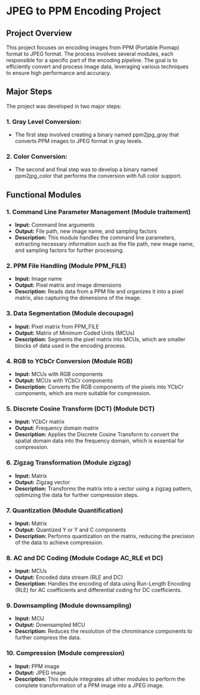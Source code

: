 # JPEG to PPM Encoding Project

## Project Overview

This project focuses on encoding images from PPM  (Portable Pixmap) format to JPEG format. The process involves several modules, each responsible for a specific part of the encoding pipeline. The goal is to efficiently convert and process image data, leveraging various techniques to ensure high performance and accuracy.


## Major Steps
The project was developed in two major steps:

### 1. Gray Level Conversion:
- The first step involved creating a binary named ppm2jpg_gray that converts PPM images to JPEG format in gray levels.

### 2. Color Conversion:
- The second and final step was to develop a binary named ppm2jpg_color that performs the conversion with full color support.

## Functional Modules

### 1. Command Line Parameter Management (Module traitement)

- **Input:** Command line arguments
- **Output:** File path, new image name, and sampling factors
- **Description:** This module handles the command line parameters, extracting necessary information such as the file path, new image name, and sampling factors for further processing.

### 2. PPM File Handling (Module PPM_FILE)

- **Input:** Image name
- **Output:** Pixel matrix and image dimensions
- **Description:** Reads data from a PPM file and organizes it into a pixel matrix, also capturing the dimensions of the image.

### 3. Data Segmentation (Module decoupage)

- **Input:** Pixel matrix from PPM_FILE
- **Output:** Matrix of Minimum Coded Units (MCUs)
- **Description:** Segments the pixel matrix into MCUs, which are smaller blocks of data used in the encoding process.

### 4. RGB to YCbCr Conversion (Module RGB)

- **Input:** MCUs with RGB components
- **Output:** MCUs with YCbCr components
- **Description:** Converts the RGB components of the pixels into YCbCr components, which are more suitable for compression.

### 5. Discrete Cosine Transform (DCT) (Module DCT)

- **Input:** YCbCr matrix
- **Output:** Frequency domain matrix
- **Description:** Applies the Discrete Cosine Transform to convert the spatial domain data into the frequency domain, which is essential for compression.

### 6. Zigzag Transformation (Module zigzag)

- **Input:** Matrix
- **Output:** Zigzag vector
- **Description:** Transforms the matrix into a vector using a zigzag pattern, optimizing the data for further compression steps.

### 7. Quantization (Module Quantification)

- **Input:** Matrix
- **Output:** Quantized Y or Y and C components
- **Description:** Performs quantization on the matrix, reducing the precision of the data to achieve compression.

### 8. AC and DC Coding (Module Codage AC_RLE et DC)

- **Input:** MCUs
- **Output:** Encoded data stream (RLE and DC)
- **Description:** Handles the encoding of data using Run-Length Encoding (RLE) for AC coefficients and differential coding for DC coefficients.

### 9. Downsampling (Module downsampling)

- **Input:** MCU
- **Output:** Downsampled MCU
- **Description:** Reduces the resolution of the chrominance components to further compress the data.

### 10. Compression (Module compression)

- **Input:** PPM image
- **Output:** JPEG image
- **Description:** This module integrates all other modules to perform the complete transformation of a PPM image into a JPEG image.